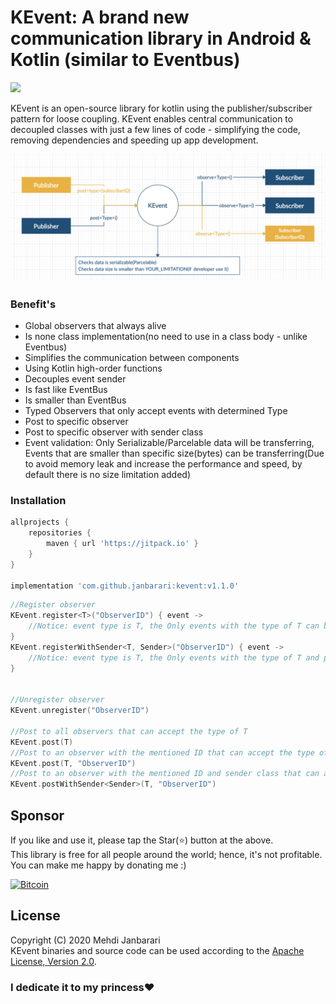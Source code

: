 # KEvent: A brand new communication library in Android & Kotlin (similar to Eventbus)
[![](https://jitpack.io/v/janbarari/KEvent.svg)](https://jitpack.io/#janbarari/KEvent)

KEvent is an open-source library for kotlin using the publisher/subscriber pattern for loose coupling. KEvent enables central communication to decoupled classes with just a few lines of code - simplifying the code, removing dependencies and speeding up app development.

![](image.jpg)

### Benefit's
- Global observers that always alive
- Is none class implementation(no need to use in a class body - unlike Eventbus)
- Simplifies the communication between components
- Using Kotlin high-order functions
- Decouples event sender
- Is fast like EventBus
- Is smaller than EventBus
- Typed Observers that only accept events with determined Type
- Post to specific observer
- Post to specific observer with sender class
- Event validation: Only Serializable/Parcelable data will be transferring, Events that are smaller than specific size(bytes) can be transferring(Due to avoid memory leak and increase the performance and speed, by default there is no size limitation added)

### Installation
```gradle
allprojects {
    repositories {
        maven { url 'https://jitpack.io' }
    }
}

implementation 'com.github.janbarari:kevent:v1.1.0'
```

```kotlin
//Register observer
KEvent.register<T>("ObserverID") { event ->
    //Notice: event type is T, the Only events with the type of T can be observed here
}
KEvent.registerWithSender<T, Sender>("ObserverID") { event ->
    //Notice: event type is T, the Only events with the type of T and posted from sender class can be observed here
}


//Unregister observer
KEvent.unregister("ObserverID")

//Post to all observers that can accept the type of T
KEvent.post(T)
//Post to an observer with the mentioned ID that can accept the type of T
KEvent.post(T, "ObserverID")
//Post to an observer with the mentioned ID and sender class that can accept the type of T
KEvent.postWithSender<Sender>(T, "ObserverID")
```
Sponsor
-------
If you like and use it, please tap the Star(⭐️) button at the above.  
This library is free for all people around the world; hence, it's not profitable. You can make me happy by donating me :)

[![Bitcoin](https://raw.githubusercontent.com/janbarari/kevent/master/bitcoin.png)](https://blockchair.com/bitcoin/address/16mwX15btjFEYUuktfXnExxykvUkZu1a1C)

License
-------
Copyright (C) 2020 Mehdi Janbarari  
KEvent binaries and source code can be used according to the [Apache License, Version 2.0](LICENSE).

### I dedicate it to my princess❤️

